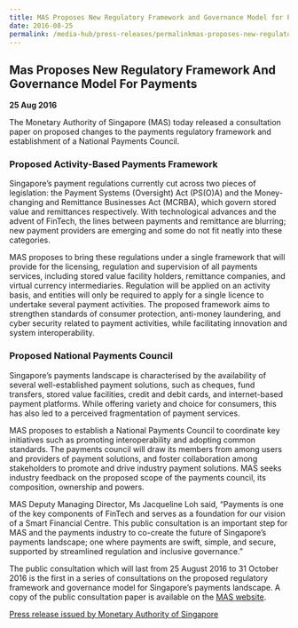 ```yaml
---
title: MAS Proposes New Regulatory Framework and Governance Model for Payments
date: 2016-08-25
permalink: /media-hub/press-releases/permalinkmas-proposes-new-regulatory-framework-and-governance-model-for-payments
---
```

## Mas Proposes New Regulatory Framework And Governance Model For Payments ##

**25 Aug 2016**

The Monetary Authority of Singapore (MAS) today released a consultation paper on proposed changes to the payments regulatory framework and establishment of a National Payments Council.

### Proposed Activity-Based Payments Framework  
Singapore’s payment regulations currently cut across two pieces of legislation: the Payment Systems (Oversight) Act (PS(O)A) and the Money-changing and Remittance Businesses Act (MCRBA), which govern stored value and remittances respectively. With technological advances and the advent of FinTech, the lines between payments and remittance are blurring; new payment providers are emerging and some do not fit neatly into these categories.  
  
MAS proposes to bring these regulations under a single framework that will provide for the licensing, regulation and supervision of all payments services, including stored value facility holders, remittance companies, and virtual currency intermediaries. Regulation will be applied on an activity basis, and entities will only be required to apply for a single licence to undertake several payment activities. The proposed framework aims to strengthen standards of consumer protection, anti-money laundering, and cyber security related to payment activities, while facilitating innovation and system interoperability.

### Proposed National Payments Council  
Singapore’s payments landscape is characterised by the availability of several well-established payment solutions, such as cheques, fund transfers, stored value facilities, credit and debit cards, and internet-based payment platforms. While offering variety and choice for consumers, this has also led to a perceived fragmentation of payment services.

MAS proposes to establish a National Payments Council to coordinate key initiatives such as promoting interoperability and adopting common standards. The payments council will draw its members from among users and providers of payment solutions, and foster collaboration among stakeholders to promote and drive industry payment solutions. MAS seeks industry feedback on the proposed scope of the payments council, its composition, ownership and powers.

MAS Deputy Managing Director, Ms Jacqueline Loh said, “Payments is one of the key components of FinTech and serves as a foundation for our vision of a Smart Financial Centre. This public consultation is an important step for MAS and the payments industry to co-create the future of Singapore’s payments landscape; one where payments are swift, simple, and secure, supported by streamlined regulation and inclusive governance.”

The public consultation which will last from 25 August 2016 to 31 October 2016 is the first in a series of consultations on the proposed regulatory framework and governance model for Singapore’s payments landscape. A copy of the public consultation paper is available on the [MAS website](https://www.mas.gov.sg/publications/consultations/2016/proposed-activity-based-payments-framework-and-establishment-of-a-national-payments-council---first-consultation).

[Press release issued by Monetary Authority of Singapore](https://www.mas.gov.sg/news/media-releases/2016/mas-proposes-new-regulatory-framework-and-governance-model-for-payments)